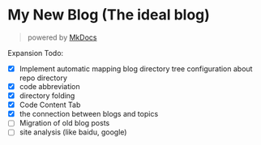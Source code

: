 # My New Blog (The ideal blog)

> powered by [MkDocs](https://squidfunk.github.io/mkdocs-material/)


Expansion Todo:

- [x] Implement automatic mapping blog directory tree configuration about repo directory
- [x] code abbreviation
- [x] directory folding
- [x] Code Content Tab
- [x] the connection between blogs and topics
- [ ] Migration of old blog posts
- [ ] site analysis (like baidu, google)
